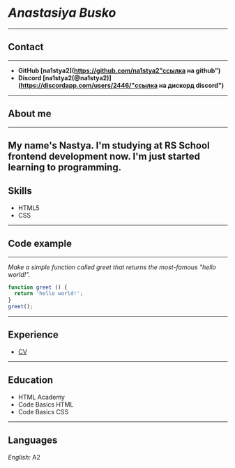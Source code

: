 # *Anastasiya Busko*
---
## Contact
---
* **GitHub [na1stya2](https://github.com/na1stya2"ссылка на github")**
* **Discord [na1stya2(@na1stya2)](https://discordapp.com/users/2446/"ссылка на дискорд discord")**
---
## About me
---
My name's Nastya. I'm studying at RS School frontend development now. I'm just started learning to programming.
---
## Skills
 * HTML5
 * CSS
---
## Code example
---
*Make a simple function called greet that returns the most-famous "hello world!".*

```js
function greet () {
  return 'hello world!';
}
greet();
```
---

## Experience

* [CV](https://na1stya2.github.io/rsschool-cv/cv)
---
## Education
  
  * HTML Academy
  * Code Basics HTML
  * Code Basics CSS
---

## Languages 
 
 *English:* A2  